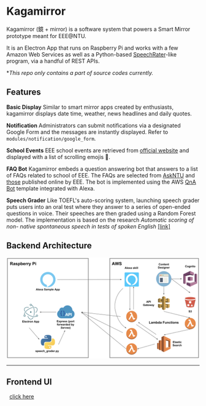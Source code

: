 # Kagamirror

Kagamirror (鏡 + mirror) is a software system that powers a Smart Mirror prototype meant for EEE@NTU.

It is an Electron App that runs on Raspberry Pi and works with a few Amazon Web Services as well as a Python-based [SpeechRater](https://www.ets.org/research/topics/as_nlp/speech/)-like program, via a handful of REST APIs.

**This repo only contains a part of source codes currently.*

## Features

**Basic Display**
Similar to smart mirror apps created by enthusiasts, kagamirror displays date time, weather, news headlines and daily quotes.

**Notification**
Administrators can submit notifications via a designated Google Form and the messages are instantly displayed. Refer to `modules/notification/google_form`.

**School Events**
EEE school events are retrieved from [official website](http://www.eee.ntu.edu.sg/NewsnEvents/Pages/Events.aspx) and displayed with a list of scrolling emojis 📅.

**FAQ Bot**
Kagamirror embeds a question answering bot that answers to a list of FAQs related to school of EEE. The FAQs are selected from [AskNTU](http://askntu.ntu.edu.sg/home/ntu_wide/ifaq.aspx) and [those](http://www3.ntu.edu.sg/eee/students/orientation2017/full_time/docs/FAQ.pdf) published online by EEE. The bot is implemented using the AWS [QnA Bot](https://github.com/aws-samples/aws-ai-qna-bot) template integrated with Alexa.

**Speech Grader**
Like TOEFL's auto-scoring system, launching speech grader puts users into an oral test where they answer to a series of open-ended questions in voice. Their speeches are then graded using a Random Forest model. The implementation is based on the research *Automatic scoring of non- native spontaneous speech in tests of spoken English* [[link]](https://www.sciencedirect.com/science/article/abs/pii/S0167639309000703)

## Backend Architecture
![architecture](./doc/architecture.png)

***

## Frontend UI
&nbsp; [click here](https://github.com/Jun0413/kagamirror/blob/master/doc/mirror-ui.png)
